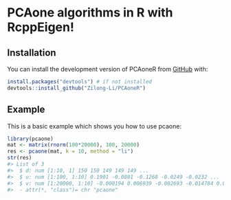 
<!-- README.md is generated from README.Rmd. Please edit that file -->

# PCAone algorithms in R with RcppEigen!

<!-- badges: start -->
<!-- badges: end -->

## Installation

You can install the development version of PCAoneR from
[GitHub](https://github.com/) with:

``` r
install.packages("devtools") # if not installed
devtools::install_github("Zilong-Li/PCAoneR")
```

## Example

This is a basic example which shows you how to use pcaone:

``` r
library(pcaone)
mat <- matrix(rnorm(100*20000), 100, 20000)
res <- pcaone(mat, k = 10, method = "li")
str(res)
#> List of 3
#>  $ d: num [1:10, 1] 150 150 149 149 149 ...
#>  $ u: num [1:100, 1:10] 0.1901 -0.0881 -0.1268 -0.0249 -0.0232 ...
#>  $ v: num [1:20000, 1:10] -0.000194 0.006939 -0.002693 -0.014784 0.002344 ...
#>  - attr(*, "class")= chr "pcaone"
```
